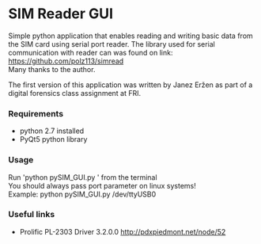 # SIM Reader GUI

Simple python application that enables reading and writing basic data from the SIM 
card using serial port reader. The library used for serial communication with reader 
can was found on link: https://github.com/polz113/simread  
Many thanks to the author. 

The first version of this application was written by Janez Eržen as part of a digital forensics class assignment at FRI.
### Requirements
* python 2.7 installed 
* PyQt5 python library 

### Usage
Run 'python pySIM_GUI.py <port>' from the terminal  
You should always pass port parameter on linux systems!   
Example: python pySIM_GUI.py /dev/ttyUSB0 
 
### Useful links

* Prolific PL-2303 Driver 3.2.0.0 http://pdxpiedmont.net/node/52
